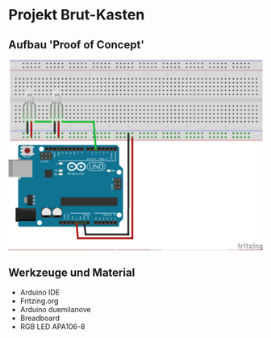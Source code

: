 # Projekt Brut-Kasten

## Aufbau 'Proof of Concept'
![Poc Aufbau](ProjektBrutKasten_PoC_Steckplatine.png)

## Werkzeuge und Material
* Arduino IDE
* Fritzing.org
* Arduino duemilanove
* Breadboard
* RGB LED APA106-8
